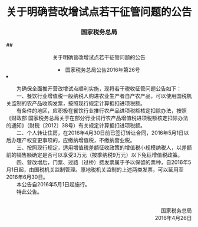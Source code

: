 # 关于明确营改增试点若干征管问题的公告

### <p style="text-align:center" color="#06c"   text-dec oration="none" >国家税务总局</p>
##<p style="text-align:center" color="#c00"   text-dec oration="none">关于明确营改增试点若干征管问题的公告</li>
   <li class="sv_black14_30" style="text-align:center">国家税务总局公告2016年第26号</li>
   <li class="sv_texth3" id="tax_content">           <p>　　为确保全面推开营改增试点顺利实施，现将若干税收征管问题公告如下： <br>　　一、餐饮行业增值税一般纳税人购进农业生产者自产农产品，可以使用国税机关监制的农产品收购发票，按照现行规定计算抵扣进项税额。<br>　　有条件的地区，应积极在餐饮行业推行农产品进项税额核定扣除办法，按照《财政部 国家税务总局关于在部分行业试行农产品增值税进项税额核定扣除办法的通知》（财税〔2012〕38号）有关规定计算抵扣进项税额。<br>　　二、个人转让住房，在2016年4月30日前已签订转让合同，2016年5月1日以后办理产权变更事项的，应缴纳增值税，不缴纳营业税。<br>　　三、按照现行规定，适用增值税差额征收政策的增值税小规模纳税人，以差额前的销售额确定是否可以享受3万元（按季纳税9万元）以下免征增值税政策。<br>　　四、营改增后，门票、过路（过桥）费发票属于予以保留的票种，自2016年5月1日起，由国税机关监制管理。原地税机关监制的上述两类发票，可以延用至2016年6月30日。<br>　　本公告自2016年5月1日起施行。<br>　　特此公告。<br> </p><p style="text-align: right"><br>国家税务总局<br>2016年4月26日<br> </p>